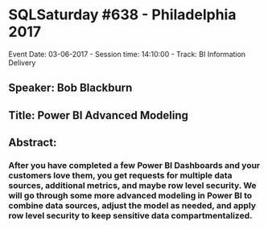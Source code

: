 # SQLSaturday #638 - Philadelphia 2017
Event Date: 03-06-2017 - Session time: 14:10:00 - Track: BI Information Delivery
## Speaker: Bob Blackburn
## Title: Power BI Advanced Modeling
## Abstract:
### After you have completed a few Power BI Dashboards and your customers love them, you get requests for multiple data sources, additional metrics, and maybe row level security. We will go through some more advanced modeling in Power BI to combine data sources, adjust the model as needed, and apply row level security to keep sensitive data compartmentalized.
